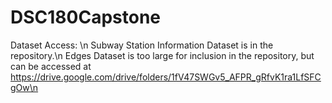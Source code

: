 # DSC180Capstone

Dataset Access: \n
Subway Station Information Dataset is in the repository.\n
Edges Dataset is too large for inclusion in the repository, but can be accessed at https://drive.google.com/drive/folders/1fV47SWGv5_AFPR_gRfvK1ra1LfSFCgOw\n
